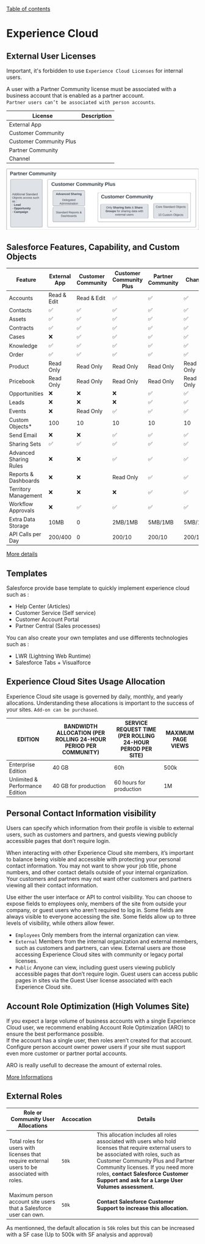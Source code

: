 [Table of contents](../Documentation.md)
# Experience Cloud

## External User Licenses
Important, it's forbidden to use `Experience Cloud Licenses` for internal users.

A user with a Partner Community license must be associated with a business account that is enabled as a partner account.\
`Partner users can’t be associated with person accounts`.

|License|Description|
|--|--|
| External App
| Customer Community
| Customer Community Plus
| Partner Community
| Channel

![Licenses](../../Images/ExperienceCloud_licence_1.png)

## Salesforce Features, Capability, and Custom Objects
|Feature| External App| Customer Community | Customer Community Plus | Partner Community | Channel |
|--|--|--|--|--|--|
| Accounts| Read & Edit| Read & Edit| ✅ | ✅ | ✅ |
| Contacts| ✅| ✅| ✅ | ✅ | ✅ |
| Assets| ✅| ✅| ✅ | ✅ | ✅ |
| Contracts | ✅| ✅| ✅ | ✅ | ✅ |
| Cases|❌ | ✅| ✅ | ✅ |✅ |
| Knowledge | ✅| ✅| ✅ | ✅ | ✅ |
| Order | ✅| ✅| ✅ | ✅ | ✅ |
| Product | Read Only| Read Only| Read Only | Read Only | Read Only |
| Pricebook | Read Only| Read Only| Read Only| Read Only | Read Only |
| Opportunities |❌|❌|❌| ✅ | ✅ |
| Leads|❌|❌|❌| ✅ | ✅ |
| Events|❌|Read Only|✅| ✅ | ✅ |
| Custom Objects*| 100| 10| 10| 10 | 10|
| Send Email| ❌|❌| ✅| ✅ | ✅ |
| Sharing Sets| ✅| ✅| ✅ | ✅ | ✅ |
| Advanced Sharing Rules |❌|❌| ✅| ✅ | ✅ |
| Reports & Dashboards |❌|❌| Read Only| ✅ | ✅ | ✅ |
| Territory Management|❌|❌|❌|✅|✅
| Workflow Approvals	|❌|✅|✅|✅|✅
| Extra Data Storage | 10MB | 0 | 2MB/1MB | 5MB/1MB | 5MB/1MB
| API Calls per Day | 200/400 | 0 | 200/10 | 200/10 | 200/10

[More details](https://help.salesforce.com/s/articleView?id=sf.users_license_types_communities.htm&type=5)
## Templates
Salesforce provide base template to quickly implement experience cloud such as :
- Help Center (Articles)
- Customer Service (Self service)
- Customer Account Portal
- Partner Central (Sales processes)

You can also create your own templates and use differents technologies such as :
- LWR (Lightning Web Runtime)
- Salesforce Tabs + Visualforce

## Experience Cloud Sites Usage Allocation
Experience Cloud site usage is governed by daily, monthly, and yearly allocations. Understanding these allocations is important to the success of your sites. `Add-on can be purchased`.

| EDITION | BANDWIDTH ALLOCATION (PER ROLLING 24-HOUR PERIOD PER COMMUNITY) | SERVICE REQUEST TIME (PER ROLLING 24-HOUR PERIOD PER SITE) | MAXIMUM PAGE VIEWS |
|--|--|--|---|
| Enterprise Edition  | 40 GB | 60h| 500k|
| Unlimited & Performance Edition   | 40 GB for production| 60 hours for production| 1M|

## Personal Contact Information visibility
Users can specify which information from their profile is visible to external users, such as customers and partners, and guests viewing publicly accessible pages that don’t require login.

When interacting with other Experience Cloud site members, it’s important to balance being visible and accessible with protecting your personal contact information. You may not want to show your job title, phone numbers, and other contact details outside of your internal organization. Your customers and partners may not want other customers and partners viewing all their contact information.

Use either the user interface or API to control visibility. You can choose to expose fields to employees only, members of the site from outside your company, or guest users who aren’t required to log in. Some fields are always visible to everyone accessing the site. Some fields allow up to three levels of visibility, while others allow fewer.

- `Employees` Only members from the internal organization can view.
- `External` Members from the internal organization and external members, such as customers and partners, can view. External users are those accessing Experience Cloud sites with community or legacy portal licenses.
- `Public` Anyone can view, including guest users viewing publicly accessible pages that don’t require login. Guest users can access public pages in sites via the Guest User license associated with each Experience Cloud site.


## Account Role Optimization (High Volumes Site)
If you expect a large volume of business accounts with a single Experience Cloud user, we recommend enabling Account Role Optimization (ARO) to ensure the best performance possible.\
If the account has a single user, then roles aren’t created for that account. Configure person account owner power users if your site must support even more customer or partner portal accounts.

ARO is really usefull to decrease the amount of external roles.

[More Informations](https://www.learnexperiencecloud.com/article/Configure-Account-Role-Optimization-to-Help-You-Scale-Your-Experience-Cloud-Users)

## External Roles 
|Role or Community User Allocations | Accocation | Details
|--|--|--|
|Total roles for users with licenses that require external users to be associated with roles.| `50k` |	This allocation includes all roles associated with users who hold licenses that require external users to be associated with roles, such as Customer Community Plus and Partner Community licenses. If you need more roles, **contact Salesforce Customer Support and ask for a Large User Volumes assessment.**|
|Maximum person account site users that a Salesforce user can own.| `50k` |**Contact Salesforce Customer Support to increase this allocation.**

As mentionned, the default allocation is `50k` roles but this can be increased with a SF case (Up to 500k with SF analysis and approval)